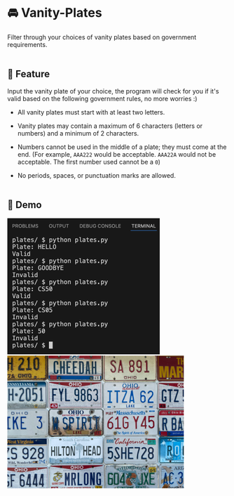 # 🚘 Vanity-Plates
Filter through your choices of vanity plates based on government requirements.<br/><br/>

## 📂 Feature
Input the vanity plate of your choice, the program will check for you if it's valid based on the following government rules, no more worries :)
- All vanity plates must start with at least two letters.
* Vanity plates may contain a maximum of 6 characters (letters or numbers) and a minimum of 2 characters.
+ Numbers cannot be used in the middle of a plate; they must come at the end. (For example, `AAA222` would be acceptable. `AAA22A` would not be acceptable. The first number used cannot be a `0`)
- No periods, spaces, or punctuation marks are allowed.<br/><br/>

## 💾 Demo
<img src="https://github.com/ayahkashif/Vanity-Plates/blob/main/assets/demo.png" width="348" height="310">  <img src="https://github.com/ayahkashif/Vanity-Plates/blob/main/assets/sample.jpg" width="403" height="302">
